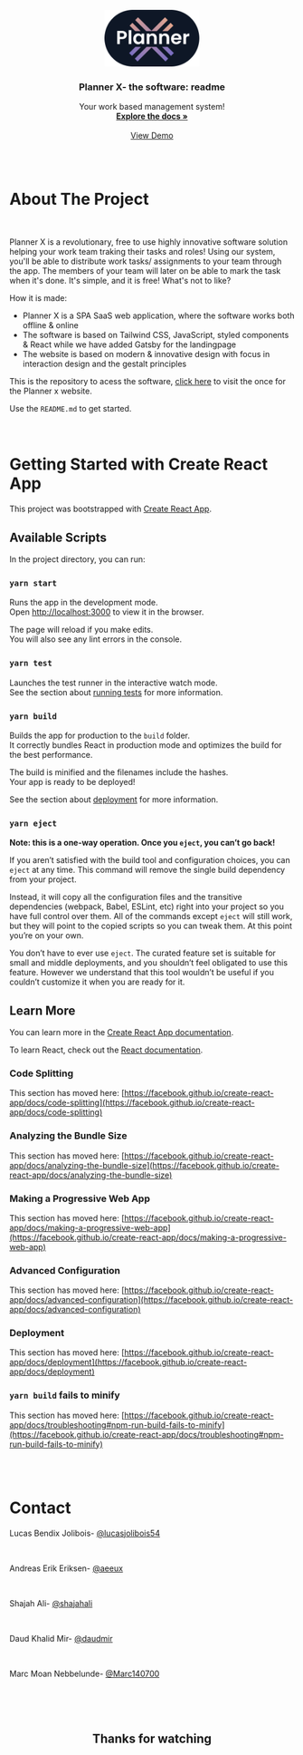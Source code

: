 
<!-- PROJECT LOGO -->
<br />
<div align="center">
  <a href="planner-x.netlify.app">
    <img src="https://github.com/lucasjolibois54/planning-x-website/blob/main/src/images/Group%2024.png?raw=true" alt="Logo" width="auto" height="100">
  </a>

  <h3 align="center">Planner X- the software: readme</h3>

  <p align="center">
    Your work based management system!
    <br />
    <a href="https://github.com/aeeux/plannerx-software"><strong>Explore the docs »</strong></a>
    <br />
    <br />
    <a href="https://plannerx-software.netlify.app/">View Demo</a>
  </p>
</div><br/><br/>




<!-- ABOUT THE PROJECT -->
# About The Project
<br/>


Planner X is a revolutionary, free to use highly innovative software solution helping your work team traking their tasks and roles! Using our system, you'll be able to distribute work tasks/ assignments to your team through the app. The members of your team will later on be able to mark the task when it's done. It's simple, and it is free! What's not to like?

How it is made:
* Planner X is a SPA SaaS web application, where the software works both offline & online
* The software is based on Tailwind CSS, JavaScript, styled components & React while we have added Gatsby for the landingpage
* The website is based on modern & innovative design with focus in interaction design and the gestalt principles

This is the repository to acess the software, <a href="https://github.com/lucasjolibois54/planning-x-website">click here</a> to visit the once for the Planner x website.

Use the `README.md` to get started.
<br/>
<br/>
<br/>


# Getting Started with Create React App

This project was bootstrapped with [Create React App](https://github.com/facebook/create-react-app).

## Available Scripts

In the project directory, you can run:

### `yarn start`

Runs the app in the development mode.\
Open [http://localhost:3000](http://localhost:3000) to view it in the browser.

The page will reload if you make edits.\
You will also see any lint errors in the console.

### `yarn test`

Launches the test runner in the interactive watch mode.\
See the section about [running tests](https://facebook.github.io/create-react-app/docs/running-tests) for more information.

### `yarn build`

Builds the app for production to the `build` folder.\
It correctly bundles React in production mode and optimizes the build for the best performance.

The build is minified and the filenames include the hashes.\
Your app is ready to be deployed!

See the section about [deployment](https://facebook.github.io/create-react-app/docs/deployment) for more information.

### `yarn eject`

**Note: this is a one-way operation. Once you `eject`, you can’t go back!**

If you aren’t satisfied with the build tool and configuration choices, you can `eject` at any time. This command will remove the single build dependency from your project.

Instead, it will copy all the configuration files and the transitive dependencies (webpack, Babel, ESLint, etc) right into your project so you have full control over them. All of the commands except `eject` will still work, but they will point to the copied scripts so you can tweak them. At this point you’re on your own.

You don’t have to ever use `eject`. The curated feature set is suitable for small and middle deployments, and you shouldn’t feel obligated to use this feature. However we understand that this tool wouldn’t be useful if you couldn’t customize it when you are ready for it.

## Learn More

You can learn more in the [Create React App documentation](https://facebook.github.io/create-react-app/docs/getting-started).

To learn React, check out the [React documentation](https://reactjs.org/).

### Code Splitting

This section has moved here: [https://facebook.github.io/create-react-app/docs/code-splitting](https://facebook.github.io/create-react-app/docs/code-splitting)

### Analyzing the Bundle Size

This section has moved here: [https://facebook.github.io/create-react-app/docs/analyzing-the-bundle-size](https://facebook.github.io/create-react-app/docs/analyzing-the-bundle-size)

### Making a Progressive Web App

This section has moved here: [https://facebook.github.io/create-react-app/docs/making-a-progressive-web-app](https://facebook.github.io/create-react-app/docs/making-a-progressive-web-app)

### Advanced Configuration

This section has moved here: [https://facebook.github.io/create-react-app/docs/advanced-configuration](https://facebook.github.io/create-react-app/docs/advanced-configuration)

### Deployment

This section has moved here: [https://facebook.github.io/create-react-app/docs/deployment](https://facebook.github.io/create-react-app/docs/deployment)

### `yarn build` fails to minify

This section has moved here: [https://facebook.github.io/create-react-app/docs/troubleshooting#npm-run-build-fails-to-minify](https://facebook.github.io/create-react-app/docs/troubleshooting#npm-run-build-fails-to-minify)


<br/>
<br/>


<!-- CONTACT -->
# Contact

Lucas Bendix Jolibois- [@lucasjolibois54](https://github.com/lucasjolibois54) 

<br/>

Andreas Erik Eriksen- [@aeeux](https://github.com/aeeux) 

<br/>

Shajah Ali- [@shajahali](https://github.com/shajahali) 

<br/>

Daud Khalid Mir- [@daudmir](https://github.com/Daudmir) 

<br/>

Marc Moan Nebbelunde- [@Marc140700](https://github.com/Marc140700) 

<br/>
<br/>
<br/>
<div align="center">
<h2>Thanks for watching</h2>
</div>
